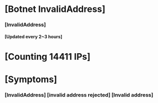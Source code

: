 # [Botnet InvalidAddress]
### [InvalidAddress]
#### [Updated every 2~3 hours]

# [Counting 14411 IPs]

# [Symptoms] 

###   [InvalidAddress] [invalid address rejected] [Invalid address]
